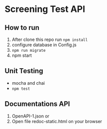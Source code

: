 # Screening Test API #

## How to run #
1. After clone this repo run `npm install`
2. configure database in Config.js
3. `npm run migrate`
4. npm start

## Unit Testing ##
- mocha and chai
- `npm test`


## Documentations API ##
1. OpenAPI-1.json or
2. Open file redoc-static.html on your browser